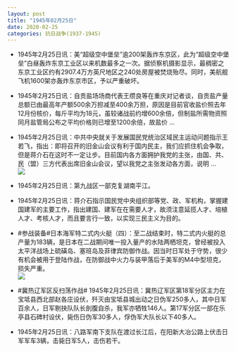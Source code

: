```yaml
---
layout: post
title: "1945年02月25日"
date: 2020-02-25
categories: 抗日战争(1937-1945)
---
```


<meta name="referrer" content="no-referrer" />

- 1945年2月25日讯：美“超级空中堡垒”逾200架轰炸东京区，此为“超级空中堡垒”白昼轰炸东京工业区以来机数最多之一次。据侦察机摄影显示，最稠密之东京工业区约有2907.4万方英尺地区之240处房屋被焚烧殆尽。同时，美航舰飞机1600架亦轰炸东京市区，予以严重破坏。 

- 1945年2月25日讯：自贡盐场场商代表王缵良等在重庆对记者谈，自贡盐产量总额已由最高年产额500余万担减至400余万担，原因是目前官收盐价照去年12月份核价，每斤平均为18元，虽较诸战前约增600余倍，但制盐所需物资照同月盐管局公布之平均价格则已增至1200余倍，故盐价 ... 

- 1945年2月25日讯：中共中央就关于发展国民党统治区域民主运动问题指示王若飞，指出：即将召开的旧金山会议有利于国内民主，我们应抓住机会争取，但是蒋介石在这时不一定让步。目前国内各方面拥护我党的主张，由国、共、民（盟）三方代表出席旧金山会议，望以我党之主张发动各方面，说明 ... <br/><img src="https://wx1.sinaimg.cn/large/aca367d8ly1gc8swgkcy1j20c809z0ss.jpg" />

- 1945年2月25日讯：第九战区一部克复湖南平江。 

- 1945年2月25日讯：蒋介石指示国民党中央组织部等党、政、军机构，掌握建国建军的主要工作，指出建国、建军在在需要人才，故须注意延揽人才、培植人才、考核人才，而且要言行一致，以实现三民主义为目的。 

- #参战装备#日本海军特二式内火艇（四）：至二战结束时，特二式内火艇的总产量为183辆，是日本在二战期间唯一投入量产的水陆两栖坦克，曾经被投入太平洋战场上硫磺岛、塞班岛及菲律宾防御作战。因当时日军处于守势，很少有机会被用于登陆作战，在防御战中火力与装甲落后于美军的M4中型坦克，损失严重。 <br/><img src="https://wx3.sinaimg.cn/large/aca367d8ly1gc8grh6rf9j20go0v7tdk.jpg" />

- #冀热辽军区反扫荡作战# 1945年2月25日讯：冀热辽军区第18军分区主力在宝坻县西北部赵各庄设伏，歼灭由宝坻县城出动之日伪军250多人，其中日军百余人，日军剔抉队队长剖腹自杀，我军亦牺牲146人。第17军分区一部在乐亭县石碑村设伏，毙伤日伪军30多人，俘伪军大队长以下40多人。 

- 1945年2月25日讯：八路军南下支队在渡过长江后，在阳新大冶公路上伏击日军军车3辆，击毙日军5人，击伤若干。 

